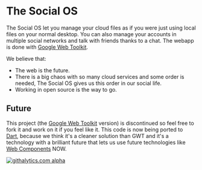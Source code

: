 The Social OS
===================

The Social OS let you manage your cloud files as if you were just using local 
files on your normal desktop. You can also manage your accounts in multiple 
social networks and talk with friends thanks to a chat. The webapp is done 
with [Google Web Toolkit][gwt].

We believe that:

- The web is the future.
- There is a big chaos with so many cloud services and some order is needed, The
  Social OS gives us this order in our social life.
- Working in open source is the way to go.


Future
-------

This project (the [Google Web Toolkit][gwt] version) is discontinued so feel 
free to fork it and work on it if you feel like it. This code is now being ported to 
[Dart][d], because we think it's a cleaner solution than GWT and it's a technology 
with a brilliant future that lets us use future technologies like [Web Components][wc] NOW.

[![githalytics.com alpha](https://cruel-carlota.pagodabox.com/1612c123749a30ae365a77bbac416f4e "githalytics.com")](http://githalytics.com/Erly/TheSocialOS)

[gwt]: https://developers.google.com/web-toolkit/
[d]: http://www.dartlang.org
[wc]: http://dvcs.w3.org/hg/webcomponents/raw-file/tip/explainer/index.html
